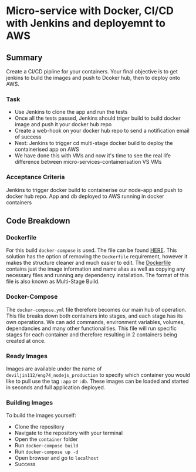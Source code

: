 # Micro-service with Docker, CI/CD with Jenkins and deployemnt to AWS

## Summary

Create a CI/CD pipline for your containers. Your final objective is to get jenkins to build the images and push to Dcoker hub, then to deploy onto AWS.

### Task

- Use Jenkins to clone the app and run the tests
- Once all the tests passed, Jenkins should triger build to build docker image and push it your docker hub repo
- Create a web-hook on your docker hub repo to send a notification email of success
- Next: Jenkins to trigger cd multi-stage docker build to deploy the containerised app on AWS
- We have done this with VMs and now it's time to see the real life difference between micro-services-containerisation VS VMs

### Acceptance Criteria

Jenkins to trigger docker build to containerise our node-app and push to docker hub repo. App and db deployed to AWS running in docker containers

## Code Breakdown

### Dockerfile

For this build `docker-compose` is used. The file can be found [HERE](container/docker-compose.yml). This solution has the option of removing the `Dockerfile` requirement, however it makes the structure cleaner and much easier to edit. The [Dockerfile](container/env/Dockerfile) contains just the image information and name alias as well as copying any necessary files and running any dependency installation. The format of this file is also known as Multi-Stage Build.

### Docker-Compose

The `docker-compose.yml` file therefore becomes our main hub of operation. This file breaks down both containers into stages, and each stage has its own operations. We can add commands, environment variables, volumes, dependancies and many other functionalities. This file will run specific stages for each container and therefore resulting in 2 containers being created at once.

### Ready Images

Images are available under the name of `deviljin112/eng74_nodejs_production` to specify which container you would like to pull use the tag `:app` or `:db`. These images can be loaded and started in seconds and full application deployed.

### Building Images

To build the images yourself:

- Clone the repository
- Navigate to the repository with your terminal
- Open the `container` folder
- Run `docker-compose build`
- Run `docker-compose up -d`
- Open browser and go to `localhost`
- Success
